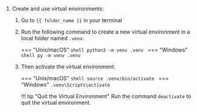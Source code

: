 1. Create and use virtual environments:
    1. Go to `{{ folder_name }}` in your terminal
    1. Run the following command to create a new virtual environment in a local folder named `.venv`:

        === "Unix/macOS"
            ```shell
            python3 -m venv .venv
            ```
        === "Windows"
            ```shell
            py -m venv .venv
            ```

    1. Then activate the virtual environment.

        === "Unix/macOS"
            ```shell
            source .venv/bin/activate
            ```
        === "Windows"
            ```
            .venv\Scripts\activate
            ```

        !!! tip "Quit the Virtual Environment"
            Run the command `deactivate` to quit the virtual environment.